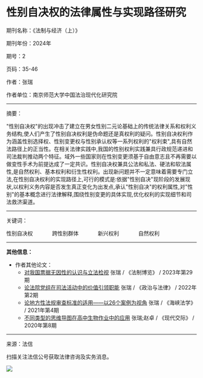 # 性别自决权的法律属性与实现路径研究

期刊名称：《法制与经济（上）》

期刊年份：2024年

期号：2

页码：35-46

作者：张瑞

作者单位：南京师范大学中国法治现代化研究院

---

摘要：

"性别自决权"的出现冲击了建立在男女性别二元论基础上的传统法律关系和权利义务结构,使人们产生了性别自决权利是伪命题还是真权利的疑问。性别自决权利作为涵盖性别选择权、性别变更权与性别承认权等一系列权利的"权利束",具有自然法路径上的正当性。在相关法律实践中,我国的性别权利实践兼具行政规范递进和司法裁判推动两个特征。域外一些国家则在性别变更须基于自由意志且不再需要以做变性手术为前提达成了一定共识。性别自决权兼具公法和私法、硬法和软法属性,是自然权利、基本权利和衍生性权利。出现新问题并不一定意味着需要专门立法,在性别自决权利的实现路径上,可行的模式是:依据"性别自决"现阶段的发展现状,以权利义务内容是否发生真正变化为出发点,承认"性别自决"的权利属性,对"性别"的基本概念进行法律解释,围绕性别变更的具体实现,优化权利的实现细节和司法救济渠道。

---

关键词：

性别自决权             跨性别群体             新兴权利             自然权利

---

**其他信息：**

- 作者其他论文：
  - [对我国票据无因性的认识与立法检视](FlqkContent.aspx?gid=F802490) 张瑞 / 《法制博览》 / 2023年第29期
  - [论法院党组在司法活动中的价值引领职能](FlqkContent.aspx?gid=F782195) 张瑞 / 《政治与法律》 / 2022年第2期
  - [论地方性法规审查标准的适用——以26个案例为视角](FlqkContent.aspx?gid=F779145) 张瑞 / 《海峡法学》 / 2021年第4期
  - [不同类型的思维导图在高中生物作业中的应用](FlqkContent.aspx?gid=F751372) 张瑞;赵卓 / 《现代交际》 / 2020年第8期

---

来源：法信

扫描关注法信公号获取法律咨询及实务消息。

![](../../staticelem/img/qrcode_for_gzh.jpg)